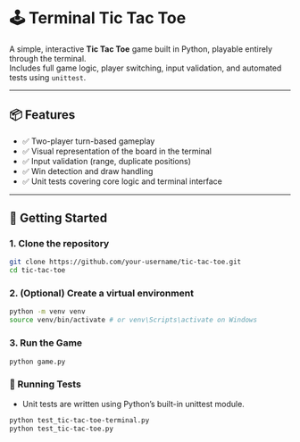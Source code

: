 # 🕹️ Terminal Tic Tac Toe

A simple, interactive **Tic Tac Toe** game built in Python, playable entirely through the terminal.  
Includes full game logic, player switching, input validation, and automated tests using `unittest`.

---

## 📦 Features

- ✅ Two-player turn-based gameplay
- ✅ Visual representation of the board in the terminal
- ✅ Input validation (range, duplicate positions)
- ✅ Win detection and draw handling
- ✅ Unit tests covering core logic and terminal interface

---

## 🚀 Getting Started

### 1. Clone the repository

```bash
git clone https://github.com/your-username/tic-tac-toe.git
cd tic-tac-toe
```

### 2. (Optional) Create a virtual environment

```bash
python -m venv venv
source venv/bin/activate # or venv\Scripts\activate on Windows
```

### 3. Run the Game

```bash
python game.py
```

### 🧪 Running Tests

- Unit tests are written using Python’s built-in unittest module.

```bash
python test_tic-tac-toe-terminal.py
python test_tic-tac-toe.py
```
